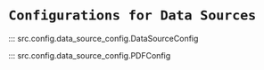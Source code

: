# `Configurations for Data Sources`


::: src.config.data_source_config.DataSourceConfig


::: src.config.data_source_config.PDFConfig
